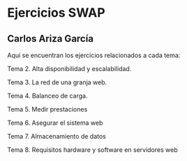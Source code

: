 # Ejercicios SWAP
## Carlos Ariza García  
Aquí se encuentran los ejercicios relacionados a cada tema:  

Tema 2. Alta disponibilidad y escalabilidad.

Tema 3. La red de una granja web.

Tema 4. Balanceo de carga.

Tema 5. Medir prestaciones

Tema 6. Asegurar el sistema web

Tema 7. Almacenamiento de datos

Tema 8. Requisitos hardware y software en servidores web
